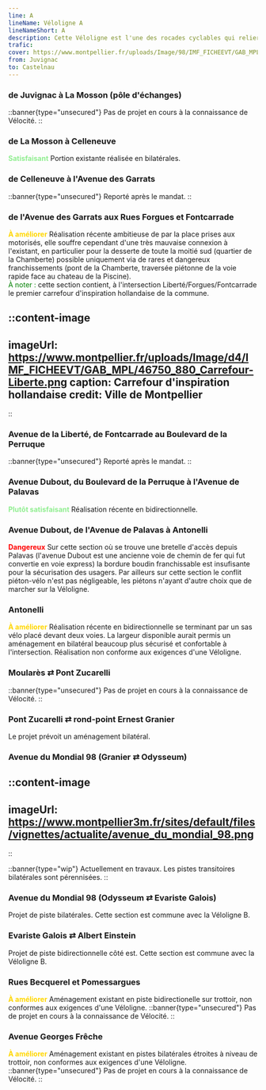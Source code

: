 ```yaml
---
line: A
lineName: Véloligne A
lineNameShort: A
description: Cette Véloligne est l'une des rocades cyclables qui reliera à terme Juvignac à Castelnau.
trafic:
cover: https://www.montpellier.fr/uploads/Image/98/IMF_FICHEEVT/GAB_MPL/43475_157_pers-DUBOUT.jpg
from: Juvignac
to: Castelnau
---
```


### de Juvignac à La Mosson (pôle d'échanges)

::banner{type="unsecured"}
Pas de projet en cours à la connaissance de Vélocité.
::

### de La Mosson à Celleneuve

<span style="color:lightgreen;font-weight:bold">Satisfaisant</span>
Portion existante réalisée en bilatérales.

### de Celleneuve à l'Avenue des Garrats

::banner{type="unsecured"}
Reporté après le mandat.
::

### de l'Avenue des Garrats aux Rues Forgues et Fontcarrade

<span style="color:gold;font-weight:bold">À améliorer</span>
Réalisation récente ambitieuse de par la place prises aux motorisés, elle souffre cependant d'une très mauvaise connexion à l'existant, en particulier pour la desserte de toute la moitié sud (quartier de la Chamberte) possible uniquement via de rares et dangereux franchissements (pont de la Chamberte, traversée piétonne de la voie rapide face au chateau de la Piscine).<br>
<span style="color:green">À noter :</span> cette section contient, à l'intersection Liberté/Forgues/Fontcarrade le premier carrefour d'inspiration hollandaise de la commune.

::content-image
---
imageUrl: https://www.montpellier.fr/uploads/Image/d4/IMF_FICHEEVT/GAB_MPL/46750_880_Carrefour-Liberte.png
caption: Carrefour d'inspiration hollandaise
credit: Ville de Montpellier
---
::

### Avenue de la Liberté, de Fontcarrade au Boulevard de la Perruque

::banner{type="unsecured"}
Reporté après le mandat.
::

### Avenue Dubout, du Boulevard de la Perruque à l'Avenue de Palavas

<span style="color:lightgreen;font-weight:bold">Plutôt satisfaisant</span>
Réalisation récente en bidirectionnelle.

### Avenue Dubout, de l'Avenue de Palavas à Antonelli

<span style="color:red;font-weight:bold">Dangereux</span>
Sur cette section où se trouve une bretelle d'accès depuis Palavas (l'avenue Dubout est une ancienne voie de chemin de fer qui fut convertie en voie express) la bordure boudin franchissable est insufisante pour la sécurisation des usagers. Par ailleurs sur cette section le conflit piéton-vélo n'est pas négligeable, les piétons n'ayant d'autre choix que de marcher sur la Véloligne.


### Antonelli

<span style="color:gold;font-weight:bold">À améliorer</span>
Réalisation récente en bidirectionnelle se terminant par un sas vélo placé devant deux voies. La largeur disponible aurait permis un aménagement en bilatéral beaucoup plus sécurisé et confortable à l'intersection. Réalisation non conforme aux exigences d'une Véloligne.

### Moularès ⇄ Pont Zucarelli

::banner{type="unsecured"}
Pas de projet en cours à la connaissance de Vélocité.
::

### Pont Zucarelli ⇄ rond-point Ernest Granier

Le projet prévoit un aménagement bilatéral.

### Avenue du Mondial 98 (Granier ⇄ Odysseum)

::content-image
---
imageUrl: https://www.montpellier3m.fr/sites/default/files/vignettes/actualite/avenue_du_mondial_98.png
---
::

::banner{type="wip"}
Actuellement en travaux. Les pistes transitoires bilatérales sont pérennisées.
::

### Avenue du Mondial 98 (Odysseum ⇄ Evariste Galois)

Projet de piste bilatérales. Cette section est commune avec la Véloligne B.

### Evariste Galois ⇄ Albert Einstein

Projet de piste bidirectionnelle côté est. Cette section est commune avec la Véloligne B.

### Rues Becquerel et Pomessargues

<span style="color:gold;font-weight:bold">À améliorer</span> Aménagement existant en piste bidirectionelle sur trottoir, non conformes aux exigences d'une Véloligne.
::banner{type="unsecured"}
Pas de projet en cours à la connaissance de Vélocité.
::

### Avenue Georges Frêche

<span style="color:gold;font-weight:bold">À améliorer</span> Aménagement existant en pistes bilatérales étroites à niveau de trottoir, non conformes aux exigences d'une Véloligne.
::banner{type="unsecured"}
Pas de projet en cours à la connaissance de Vélocité.
::